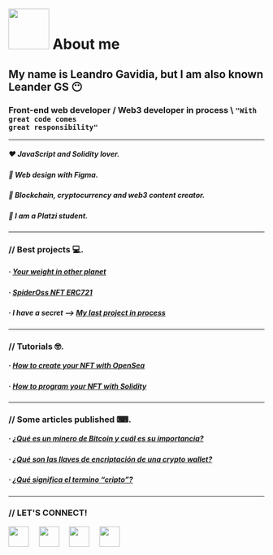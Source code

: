 # <img width="80" src="https://media.giphy.com/media/VDXnwZ3OLqobnjqIQk/giphy.gif"></img> About me 
## My name is Leandro Gavidia, but I am also known Leander GS 😶
### Front-end web developer / Web3 developer in process \ <code>"With great code comes great responsibility"</code>


---

##### ❤️ JavaScript and Solidity lover.
##### 💜 Web design with Figma.
##### 💛 Blockchain, cryptocurrency and web3 content creator.
##### 💚 I am a Platzi student.

---

### // Best projects 💻. 

##### · <a href="https://github.com/LeanderGS/Website-your_weight_in_other_planet" target="blank">Your weight in other planet</a>
##### · <a href="https://github.com/LeanderGS/SpiderOss_NFT_ERC721" target="blank">SpiderOss NFT ERC721</a>

##### · I have a secret --> <a href="https://twitter.com/Leander_GS/status/1466605466620989442" target="blank">My last project in process</a>

---

### // Tutorials 🤓.

##### · <a href="https://drive.google.com/file/d/1zPKyNIyPgwdXmMPSERp_7Y73Ctw2hrvW/view?usp=sharing" target="blank">How to create your NFT with OpenSea</a>
##### · <a href="https://drive.google.com/file/d/1Giq32nC6D5sBPy_iEAkbCRTUxGdy6dol/view?usp=sharing" target="blank">How to program your NFT with Solidity</a>

---

### // Some articles published ⌨.

##### · <a href="https://platzi.com/blog/que-es-minero-bitcoin/" target="blank">¿Qué es un minero de Bitcoin y cuál es su importancia?</a>
##### · <a href="https://platzi.com/blog/que-es-llave-publica-y-privada-wallet/" target="blank">¿Qué son las llaves de encriptación de una crypto wallet?</a>
##### · <a href="https://platzi.com/blog/que-es-minero-bitcoin/" target="blank">¿Qué significa el termino “cripto”?</a>

---

### // LET'S CONNECT!

<a href="https://www.facebook.com/LeanderGS/" target="blank"><img src="https://www.vectorlogo.zone/logos/facebook/facebook-icon.svg" width="40"></img></a>
&nbsp; &nbsp;
<a href="https://www.instagram.com/leander_gs/" target="blank"><img src="https://www.vectorlogo.zone/logos/instagram/instagram-icon.svg" width="40"></img></a>
&nbsp; &nbsp;
<a href="https://twitter.com/Leander_GS" target="blank"><img src="https://www.vectorlogo.zone/logos/twitter/twitter-official.svg" width="40"></img></a>
&nbsp; &nbsp;
<a href="https://www.linkedin.com/in/leandro-gavidia/" target="blank"><img src="https://www.vectorlogo.zone/logos/linkedin/linkedin-icon.svg" width="40"></img></a>
&nbsp; &nbsp;
